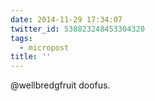 ```yaml
---
date: 2014-11-29 17:34:07
twitter_id: 538823248453304320
tags:
  - micropost
title: ''
---
```


@wellbredgfruit doofus.
